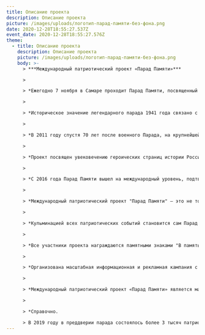 ```yaml
---
title: Описание проекта
description: Описание проекта
picture: /images/uploads/логотип-парад-памяти-без-фона.png
date: 2020-12-28T18:55:27.537Z
event_date: 2020-12-28T18:55:27.576Z
theme:
  - title: Описание проекта
    description: Описание проекта
    picture: /images/uploads/логотип-парад-памяти-без-фона.png
    body: >-
      > ***Международный патриотический проект «Парад Памяти»***

      >

      > *Ежегодно 7 ноября в Самаре проходит Парад Памяти, посвященный военному параду в «Запасной столице» г. Куйбышеве 7 ноября 1941 года.*

      >

      > *Историческое значение легендарного парада 1941 года связано с событиями Великой Отечественной войны и статусом города Куйбышева (ныне Самара) как запасной столицы СССР. В город были эвакуированы промышленные и оборонные предприятия, советское правительство, заслуженные деятели культуры и искусства, ведущие средства массовой информации СССР и иностранных держав, Государственный ордена Ленина академический Большой театр Союза ССР. Куйбышев стал главным информационным центром страны – именно отсюда от Советского информбюро сообщал на весь мир новости легендарный Юрий Левитан, а в зале Дворца культуры им. В.В. Куйбышева впервые прозвучала знаменитая Седьмая симфония Дмитрия Шостаковича.*

      >

      > *В 2011 году спустя 70 лет после военного Парада, на крупнейшей площади Европы – площади имени Куйбышева - состоялся «Парад Памяти», реконструкция великого исторического события. За 10 лет проект «Парад Памяти» стал визитной карточкой региона и приобрел статус «международного».* 

      >

      > *Проект посвящен увековечению героических страниц истории России и значимых событий прошлого. С каждым годом география проекта расширяется, количество участников проекта неуклонно растет. В 2011 году основными участниками Парада Памяти были жители Самары, в 2012-ом к ним присоединились все города и районы области, а в 2013-ом – прибыли первые гости из других субъектов России. С 2014 года проект по решению Председателя Правительства Российской Федерации Д.А. Медведева получил статус федерального, свои лучшие парадные расчеты стали готовить все регионы Приволжского федерального округа, а позже – Воронеж, Санкт-Петербург и Москва.* 

      >

      > *С 2016 года Парад Памяти вышел на международный уровень, подтверждающийся участием представителей дипломатических миссий иностранных государств в лице Чрезвычайных и Полномочных Послов, Генеральных консулов и военных атташе. В Параде Памяти уже приняли участие представители 20 стран - Черногории,  Чехии,  Норвегии, Турции, Коста-Рики, Сенегала, Колумбии, Китая, Кубы, Италии, Греции, Ирана, Кипра, Мексики, Словении, Болгарии Австралии, Канады, Сербии, Беларуси.*

      >

      > *Международный патриотический проект "Парад Памяти" – это не только сам парад, но и ежегодно более 3 тысяч патриотических акций, программ, конкурсов, которые проводятся на территории всего Приволжского федерального округа во всех общеобразовательных организациях и учреждениях культуры. Традиционные региональные конкурсы рисунков, школьных сочинений, военно-патриотических клубов, школьных музеев, уроки мужества с приглашением ветеранов Великой отечественной войны и локальных войн, расширенные уроки истории с участием почетных граждан города и области, экскурсии на оборонные предприятия представителей подрастающего поколения, лектории в библиотеках города и области, открытие новых школьных музеев, тематических выставок в музеях города, посвященных истории Запасной столицы, военному параду 1941 года и работе Приволжского военного округа в годы Великой Отечественной войны.*

      >

      > *Кульминацией всех патриотических событий становится сам Парад Памяти. Каждый год он посвящен важной для истории страны теме, связанной с событиями нашего региона, а также с именами, внесшими значительный вклад в историю России. В парадном прохождении по крупнейшей площади Европы - площади имени Куйбышева - принимают участие парадные расчеты действующей армии, ветеранских и патриотических общественных организаций, силовых структур, промышленных предприятий, трудовых коллективов, военно-патриотических клубов, ЮНАРМИИ, общеобразовательных, средне специальных и высших учебных заведений, воспитанников кадетских классов, суворовских военных училищ, в том числе из регионов Приволжского федерального округа и других субъектов Российской Федерации. Всего свыше 120 парадных расчетов, свыше 7000 человек. В параде принимает участие историческая техника и самолеты. Ежегодно проходят военно-исторические реконструкции с участием свыше 300 человек более чем из 40 военно-исторических клубов из различных регионов России, Беларуси, Казахстана. Работает выставка военной техники, полевая кухня и музейные палатки. А главным творческим подарком всем гостям и участникам Парада Памяти становится моноспектакль народного артиста СССР В.С Ланового «Спасибо за верность, потомки!» и концерт солистов Государственного академического Большого театра России.*

      >

      > *Все участники проекта награждаются памятными знаками "В память военного парада в г. Куйбышеве".* 

      >

      > *Организована масштабная информационная и рекламная кампания с освещением всех мероприятий проекта в региональных, муниципальных, корпоративных, школьных, вузовских, а также федеральных СМИ с прямой трансляцией на всю Россию.*

      >

      > *Международный патриотический проект «Парад Памяти» является масштабным и ярким событием, объединяющим политические и общественные организации, органы власти, граждан России.*

      >

      > *Справочно.

      > В 2019 году в преддверии парада состоялось более 3 тысяч патриотических акций, программ, конкурсов во всех общеобразовательных организациях и учреждениях культуры с общим охватом более 350 тысяч участников. В прохождении по площади имени В.В. Куйбышева приняли участие 126 парадных расчетов, включая 18 парадных расчетов Приволжского федерального округа, Санкт-Петербурга и Москвы. Впервые в России состоялся "марш юнармейцев", посвященный 100-летию Михаила Тимофеевича Калашникова, - прохождение свыше 2000 членов юнармейских отрядов со всей области, что стало самым массовым участием юнармейцев в истории парадов. В параде приняли участие 43 единицы исторической техники, включая легендарный танк Т-34 и восстановленные самолеты времен Великой Отечественной войны - По-2 и Ил 2. Участниками исторической реконструкции стали 46 военно-патриотических клуба из 25 регионов Российской Федерации и стран ближнего зарубежья. По традиции в Параде Памяти и специальных мероприятиях приняли участие Народный артист СССР Василий Семенович Лановой и солисты Государственного Академического Большого театра России, а также представители дипломатических миссий иностранных государств, гости ближнего и дальнего зарубежья.*
---
```

